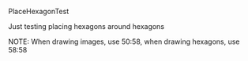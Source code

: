 PlaceHexagonTest

Just testing placing hexagons around hexagons

NOTE: When drawing images, use 50:58, when drawing hexagons, use 58:58
